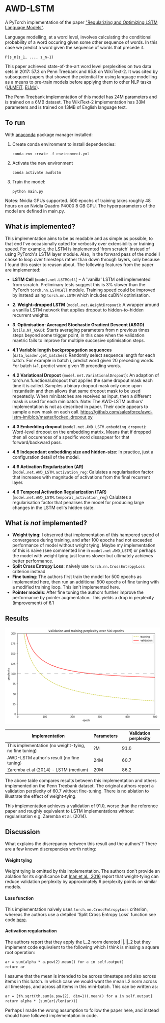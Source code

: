 # AWD-LSTM

A PyTorch implementation of the paper ["Regularizing and Optimizing LSTM Language Models"](https://arxiv.org/abs/1708.02182). 

Language modelling, at a word level, involves calculating the conditional probability of a word occuring given some other sequence of words. In this case we predict a word given the sequence of words that precede it. 

```
P(s_n|s_1, ..., s_n-1)
```

This paper achieved state-of-the-art word level perplexities on two data sets in 2017: 57.3 on Penn Treebank and 65.8 on WikiText-2. It was cited by subsequent papers that showed the potential for using language modelling as a means to pre-train models before applying them to other NLP tasks ([ULMFiT](https://arxiv.org/pdf/1801.06146.pdf), [ELMo](https://arxiv.org/pdf/1802.05365.pdf)). 

The Penn Treebank implementation of this model has 24M parameters and is trained on a 6MB dataset. The WikiText-2 implementation has 33M parameters and is trained on 13MB of English language text. 


## To run

With [anaconda](https://docs.anaconda.com/anaconda/install/) package manager installed:

1. Create conda environment to install dependencies:
    ```
    conda env create -f environment.yml
    ```
2. Activate the new environment 
    ```
    conda activate awdlstm
    ```

3. Train the model:
    ```
    python main.py
    ```

Notes: Nvidia GPUs supported. 500 epochs of training takes roughly 48 hours on an Nvidia Quadro P4000 8 GB GPU. The hyperparameters of the model are defined in main.py.



## What *is* implemented?

This implementation aims to be as readable and as simple as possible, to that end I've occasionally opted for verbosity over extensibility or training speed. For example, the LSTM is implemented 'from scratch' instead of using PyTorch's LSTM layer module. Also, in the forward pass of the model I chose to loop over timesteps rather than down through layers, only because I found this easier to reason about. The following features from the paper are implemented:

- **LSTM Cell** (`model.net.LSTMCell`) – A 'vanilla' LSTM cell implemented from scratch. Preliminary tests suggest this is 3% slower than the PyTorch `torch.nn.LSTMCell` module. Training speed could be improved by instead using `torch.nn.LSTM` which includes cuDNN optimisation.

- **2. Weight-dropped LSTM** (`model.net.WeightDropout`): A wrapper around a vanilla LSTM network that applies dropout to hidden-to-hidden recurrent weights.

- **3. Optimisation: Averaged Stochastic Gradient Descent (ASGD)** (`utils.NT_ASGD`): Starts averaging parameters from n previous times steps beyond some trigger point, in this case when the validation maetric fails to improve for multiple succesive optimisation steps.

- **4.1 Variable length backpropagation sequences** (`data_loader.get_batches`): Randomly select sequence length for each batch. For example in batch i, predict word given 20 preceding words. For batch i+1, predict word given 19 preceding words. 

- **4.2 Variational Dropout** (`model.net.VariationalDropout`): An adaption of torch.nn.functional.dropout that applies the same dropout mask each time it is called. Samples a binary dropout mask only once upon instantiatin and then allows that same dropout mask to be used repeatedly. When minibatches are received as input, then a different mask is used for each minibatch. Note: The AWD-LSTM authors' implementation is not as described in paper. Their code appears to sample a new mask on each call. https://github.com/salesforce/awd-lstm-lm/blob/master/locked_dropout.py

- **4.3 Embedding dropout** (`model.net.AWD_LSTM.embedding_dropout`): Word-level dropout on the embedding matrix. Means that if dropped then all occurences of a specific word dissappear for that forward/backward pass.

- **4.5 Independant embedding size and hidden-size**: In practice, just a configuration detail of the model.

- **4.6 Activation Regularization (AR)** (`model.net.AWD_LSTM.activation_reg`: Calulates a regularisation factor that increases with magnitude of activations from the final recurrent layer.

- **4.6 Temporal Activation Regularization (TAR)** (`model.net.AWD_LSTM.temporal_activation_reg`) Calulates a regularisation factor that penalises the model for producing large changes in the LSTM cell's hidden state.



## What *is not* implemented?

- **Weight tying**: I observed that implementation of this hampered speed of convergence during training, and after 100 epochs had not exceeded performance of model without wright tying. Maybe my implementation of this is naive (see commented line in `model.net.AWD_LSTM`) or perhaps the model with weight tying just learns slower but ultimately achieves better performance.
- **Split Cross Entropy Loss**: naively use `torch.nn.CrossEntropyLoss` criterion instead
- **Fine tuning**: The authors first train the model for 500 epochs as implemented here, then run an additional 500 epochs of fine tuning with a modified training loop. This isn't implemented here.
- **Pointer models**: After fine tuning the authors further improve the performance by pointer augmentation. This yields a drop in perplexity (improvement) of 6.1


## Results

![Validation and training perplexity over 500 epochs](./results/training_curves.png)

| Implementation | Parameters | Validation perplexity |
| --- | --- | --- |
| This implementation (no weight-tying, no fine tuning) | ?M | 91.0 |
| AWD-LSTM author's result (no fine tuning) | 24M |  60.7 |
| Zaremba et al (2014) - LSTM (medium) | 20M |  86.2 |


The above table compares results between this implementation and others implemented on the Penn Treebank dataset. The original authors report a validation perplexity of 60.7 without fine-tuning. There is no ablation to illustrate the effect of weight-tying.

This implementation achieves a validation of 91.0, worse than the reference paper and roughly equivalent to LSTM implementations without regularisation e.g. Zaremba et al. (2014).


## Discussion

What explains the discrepancy between this result and the authors'? There are a few known discrepencies worth noting:

#### Weight tying

Weight tying is omitted by this implementation. The authors don't provide an ablation for its significance but [Inan et al., 2016](https://arxiv.org/pdf/1611.01462.pdf) report that weight-tying can reduce validation perplexity by approximately 6 perplexity points on similar models.

#### Loss function

This implementation naively uses `torch.nn.CrossEntropyLoss` criterion, whereas the authors use a detailed 'Split Cross Entropy Loss' function see code [here](https://github.com/salesforce/awd-lstm-lm/blob/master/splitcross.py).


#### Activation regularisation
The authors report that they apply the L_2 norm denoted ||.||_2 but they implement code equivalent to the following which I think is missing a square root operation:

```
ar = sum(alpha * a.pow(2).mean() for a in self.output)
return ar
```

I assume that the mean is intended to be across timesteps and also across items in this batch. In which case we would want the mean L2 norm across all timesteps, and across all items in this mini-batch. This can be written as:

```
ar = [th.sqrt(th.sum(a.pow(2), dim=1)).mean() for a in self.output]
return alpha * (sum(ar)/len(ar)))
```

Perhaps I made the wrong assumption to follow the paper here, and instead should have followed implementaiton in code.



